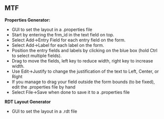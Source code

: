 ## MTF
**Properties Generator:**

- GUI to set the layout in a .properties file
- Start by entering the frm_id in the text field on top.
- Select Add->Entry Field for each entry field on the form.
- Select Add->Label for each label on the form.
- Position the entry fields and labels by clicking on the blue box (hold Ctrl to select multiple fields).
- Drag to move the fields, left key to reduce width, right key to increase width.
- Use Edit->Justify to change the justification of the text to Left, Center, or Right
- If you manage to drag your field outside the form bounds (to be fixed), edit the .properties file by hand
- Select File->Save when done to save it to a .properties file

**RDT Layout Generator**
- GUI to set the layout in a .rdt file

